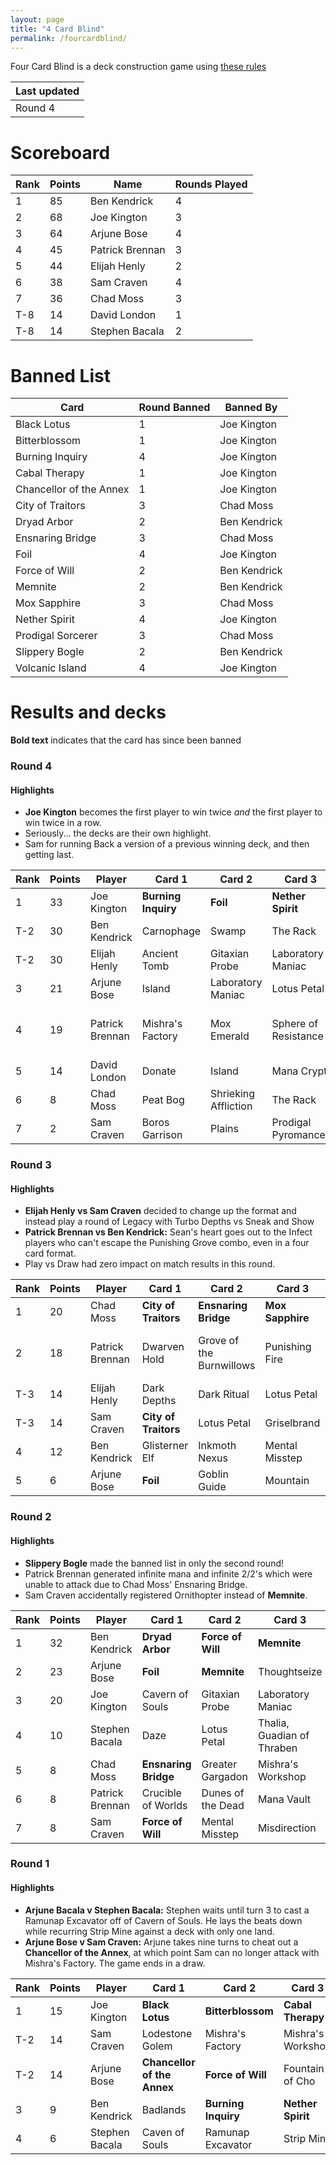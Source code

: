 ```yaml
---
layout: page
title: "4 Card Blind"
permalink: /fourcardblind/
---
```


Four Card Blind is a deck construction game using [these rules](https://www.reddit.com/r/magicTCG/comments/7fvwwz/4card_blind_the_tiniest_vintage_youve_never_heard/)

| Last updated |
|-|
| Round 4 | 5 December 2017 |

# Scoreboard

| Rank | Points | Name | Rounds Played |
|-|-|-|-|
| 1 | 85 | Ben Kendrick | 4 |
| 2 | 68 | Joe Kington | 3 |
| 3 | 64 | Arjune Bose | 4 |
| 4 | 45 | Patrick Brennan | 3 |
| 5 | 44 | Elijah Henly | 2 |
| 6 | 38 | Sam Craven | 4 |
| 7 | 36 | Chad Moss | 3 |
| T-8 | 14 | David London | 1 |
| T-8 | 14 | Stephen Bacala | 2 |

# Banned List

| Card | Round Banned | Banned By |
|-|-|-|
| Black Lotus | 1 | Joe Kington |
| Bitterblossom | 1 | Joe Kington |
| Burning Inquiry | 4 | Joe Kington |
| Cabal Therapy | 1 | Joe Kington |
| Chancellor of the  Annex | 1 | Joe Kington |
| City of Traitors | 3 | Chad Moss |
| Dryad Arbor | 2 | Ben Kendrick |
| Ensnaring Bridge | 3 | Chad Moss |
| Foil | 4 | Joe Kington |
| Force of Will | 2 | Ben Kendrick |
| Memnite | 2 | Ben Kendrick |
| Mox Sapphire | 3 | Chad Moss |
| Nether Spirit | 4 | Joe Kington |
| Prodigal Sorcerer | 3 | Chad Moss |
| Slippery Bogle | 2 | Ben Kendrick|
| Volcanic Island | 4 | Joe Kington |



# Results and decks

**Bold text** indicates that the card has since been banned

### Round 4

#### Highlights

* **Joe Kington** becomes the first player to win twice *and* the first player to win twice in a row.
* Seriously... the decks are their own highlight.
* Sam for running Back a version of a previous winning deck, and then getting last.

| Rank | Points | Player | Card 1 | Card 2 | Card 3 | Card 4 |
|-|-|-|-|-|-|-|
| 1 | 33 | Joe Kington | **Burning Inquiry** | **Foil** | **Nether Spirit** | **Volcanic Island** |
| T-2 | 30 | Ben Kendrick | Carnophage | Swamp | The Rack | Thoughtseize |
| T-2 | 30 | Elijah Henly| Ancient Tomb | Gitaxian Probe | Laboratory Maniac | Lotus Petal|
| 3 | 21 | Arjune Bose | Island | Laboratory Maniac | Lotus Petal | Rite of Flame |
| 4 | 19 | Patrick Brennan | Mishra's Factory | Mox Emerald | Sphere of Resistance | The Tabernacle at Pendrel Vale |
| 5 | 14 | David London | Donate | Island | Mana Crypt | Trinisphere |
| 6 | 8 | Chad Moss | Peat Bog | Shrieking Affliction | The Rack | Tormod's Crypt |
| 7 | 2 | Sam Craven | Boros Garrison | Plains | Prodigal Pyromancer | Ghostly Prison |

### Round 3

#### Highlights

* **Elijah Henly vs Sam Craven** decided to change up the format and instead play a round of Legacy with Turbo Depths vs Sneak and Show
* **Patrick Brennan vs Ben Kendrick:** Sean's heart goes out to the Infect players who can't escape the Punishing Grove combo, even in a four card format.
* Play vs Draw had zero impact on match results in this round.

| Rank | Points | Player | Card 1 | Card 2 | Card 3 | Card 4 |
|-|-|-|-|-|-|-|
| 1 | 20 | Chad Moss |  **City of Traitors** | **Ensnaring Bridge** | **Mox Sapphire** | **Prodigal Sorcerer** |
| 2 | 18 | Patrick Brennan | Dwarven Hold | Grove of the Burnwillows | Punishing Fire | The Tabernacle at Pendrell Vale |
| T-3 | 14 | Elijah Henly | Dark Depths | Dark Ritual | Lotus Petal | Vampire Hexmage |
| T-3 | 14 | Sam Craven | **City of Traitors** | Lotus Petal | Griselbrand | Show and Tell |
| 4 | 12 | Ben Kendrick | Glisterner Elf | Inkmoth Nexus | Mental Misstep | Pendlehaven |
| 5 | 6 | Arjune Bose | **Foil** | Goblin Guide | Mountain | **Volcanic Island** |

### Round 2

#### Highlights

* **Slippery Bogle** made the banned list in only the second round!
* Patrick Brennan generated infinite mana and infinite 2/2's which were unable to attack due to Chad Moss' Ensnaring Bridge.
* Sam Craven accidentally registered Ornithopter instead of **Memnite**.

| Rank | Points | Player | Card 1 | Card 2 | Card 3 | Card 4 |
|-|-|-|-|-|-|-|
| 1 | 32 | Ben Kendrick | **Dryad Arbor** | **Force of Will** | **Memnite** | **Slippery Bogle** |
| 2 | 23 | Arjune Bose | **Foil** | **Memnite** | Thoughtseize | Underground Sea |
| 3 | 20 | Joe Kington | Cavern of Souls | Gitaxian Probe | Laboratory Maniac | Mana Crypt |
| 4 | 10 | Stephen Bacala | Daze | Lotus Petal | Thalia, Guadian of Thraben | Tundra |
| 5 | 8 | Chad Moss | **Ensnaring Bridge** | Greater Gargadon | Mishra's Workshop | Mox Ruby |
| 6 | 8 | Patrick Brennan | Crucible of Worlds | Dunes of the Dead | Mana Vault | Zuran Orb |
| 7 | 8 | Sam Craven | **Force of Will** | Mental Misstep | Misdirection | Ornithopter |

### Round 1

#### Highlights

* **Arjune Bacala v Stephen Bacala:** Stephen waits until turn 3 to cast a Ramunap Excavator off of Cavern of Souls. He lays the beats down while recurring Strip Mine against a deck with only one land.   
* **Arjune Bose v Sam Craven:** Arjune takes nine turns to cheat out a **Chancellor of the Annex**, at which point Sam can no longer attack with Mishra's Factory. The game ends in a draw.

| Rank | Points | Player | Card 1 | Card 2 | Card 3 | Card 4 |
|-|-|-|-|-|-|-|
| 1 | 15 | Joe Kington | **Black Lotus** | **Bitterblossom** | **Cabal Therapy** | **Chancellor of the Annex** |
| T-2 | 14 | Sam Craven | Lodestone Golem | Mishra's Factory | Mishra's Workshop | Mox Emerald |
| T-2 | 14 | Arjune Bose | **Chancellor of the Annex** | **Force of Will** | Fountain of Cho | Gitaxian Probe |
| 3 | 9 | Ben Kendrick | Badlands | **Burning Inquiry** | **Nether Spirit** | Thoughtseize |
| 4 | 6 | Stephen Bacala | Caven of Souls | Ramunap Excavator | Strip Mine | Wasteland |
